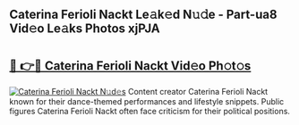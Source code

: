 ## Caterina Ferioli Nackt Le𝚊k𝚎d N𝚞𝚍e - Part-ua8 Vid𝚎o Le𝚊ks Photos xjPJA

# <h2><a href="http://fb7haps.evod.top/?m=Caterina+Ferioli+Nackt">🔗 👉🔴 Caterina Ferioli Nackt Vid𝚎o Ph𝚘t𝚘s</a></h2>

[![Caterina Ferioli Nackt N𝚞d𝚎s](https://i.imgur.com/8V9OHl7.gif)](http://fb7haps.evod.top/?m=Caterina+Ferioli+Nackt)
Content creator Caterina Ferioli Nackt known for their dance-themed performances and lifestyle snippets. Public figures Caterina Ferioli Nackt often face criticism for their political positions. 
